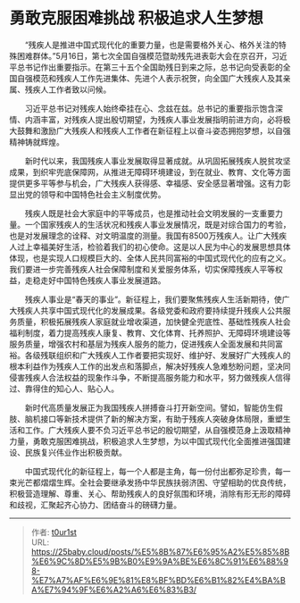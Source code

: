 # 勇敢克服困难挑战 积极追求人生梦想


　　“残疾人是推进中国式现代化的重要力量，也是需要格外关心、格外关注的特殊困难群体。”5月16日，第七次全国自强模范暨助残先进表彰大会在京召开，习近平总书记作出重要指示。在第三十五个全国助残日到来之际，总书记向受表彰的全国自强模范和残疾人工作先进集体、先进个人表示祝贺，向全国广大残疾人及其亲属、残疾人工作者致以问候。

　　习近平总书记对残疾人始终牵挂在心、念兹在兹。总书记的重要指示饱含深情、内涵丰富，对残疾人提出殷切期望，为残疾人事业发展指明前进方向，必将极大鼓舞和激励广大残疾人和残疾人工作者在新征程上以奋斗姿态拥抱梦想，以自强精神铸就辉煌。

　　新时代以来，我国残疾人事业发展取得显著成就。从巩固拓展残疾人脱贫攻坚成果，到织牢兜底保障网，从推进无障碍环境建设，到在就业、教育、文化等方面提供更多平等参与机会，广大残疾人获得感、幸福感、安全感显著增强。这有力彰显出党的领导和中国特色社会主义制度优势。

　　残疾人既是社会大家庭中的平等成员，也是推动社会文明发展的一支重要力量。一个国家残疾人的生活状况和残疾人事业发展情况，既是对综合国力的考验，也是对发展理念的诠释、对文明温度的测量。我国有8500万残疾人。让广大残疾人过上幸福美好生活，检验着我们的初心使命。这是以人民为中心的发展思想具体体现，也是实现人口规模巨大的、全体人民共同富裕的中国式现代化的应有之义。我们要进一步完善残疾人社会保障制度和关爱服务体系，切实保障残疾人平等权益，走稳走好中国特色残疾人事业发展道路。

　　残疾人事业是“春天的事业”。新征程上，我们要聚焦残疾人生活新期待，使广大残疾人共享中国式现代化的发展成果。各级党委和政府要持续提升残疾人公共服务质量，积极拓展残疾人家庭就业增收渠道，加快健全兜底性、基础性残疾人社会福利制度，着力提高残疾人康复、教育、文化体育、托养照护、无障碍环境建设等服务质量，增强农村和基层为残疾人服务的能力，促进残疾人全面发展和共同富裕。各级残联组织和广大残疾人工作者要把实现好、维护好、发展好广大残疾人的根本利益作为残疾人工作的出发点和落脚点，解决好残疾人急难愁盼问题，坚决同侵害残疾人合法权益的现象作斗争，不断提高服务能力和水平，努力做残疾人信得过、靠得住的知心人、贴心人。

　　新时代高质量发展正为我国残疾人拼搏奋斗打开新空间。譬如，智能仿生假肢、脑机接口等新技术提供了新的解决方案，有助于残疾人突破身体局限，重塑生活和工作。广大残疾人要不负习近平总书记的殷切期望，从自强模范身上汲取精神力量，勇敢克服困难挑战，积极追求人生梦想，为以中国式现代化全面推进强国建设、民族复兴伟业作出积极贡献。

　　中国式现代化的新征程上，每一个人都是主角，每一份付出都弥足珍贵，每一束光芒都熠熠生辉。全社会要继承发扬中华民族扶弱济困、守望相助的优良传统，积极营造理解、尊重、关心、帮助残疾人的良好氛围和环境，消除有形无形的障碍和歧视，汇聚起齐心协力、团结奋斗的磅礴力量。

---

> 作者: [t0ur1st](https://github.com/tyd2000)  
> URL: https://25baby.cloud/posts/%E5%8B%87%E6%95%A2%E5%85%8B%E6%9C%8D%E5%9B%B0%E9%9A%BE%E6%8C%91%E6%88%98-%E7%A7%AF%E6%9E%81%E8%BF%BD%E6%B1%82%E4%BA%BA%E7%94%9F%E6%A2%A6%E6%83%B3/  

